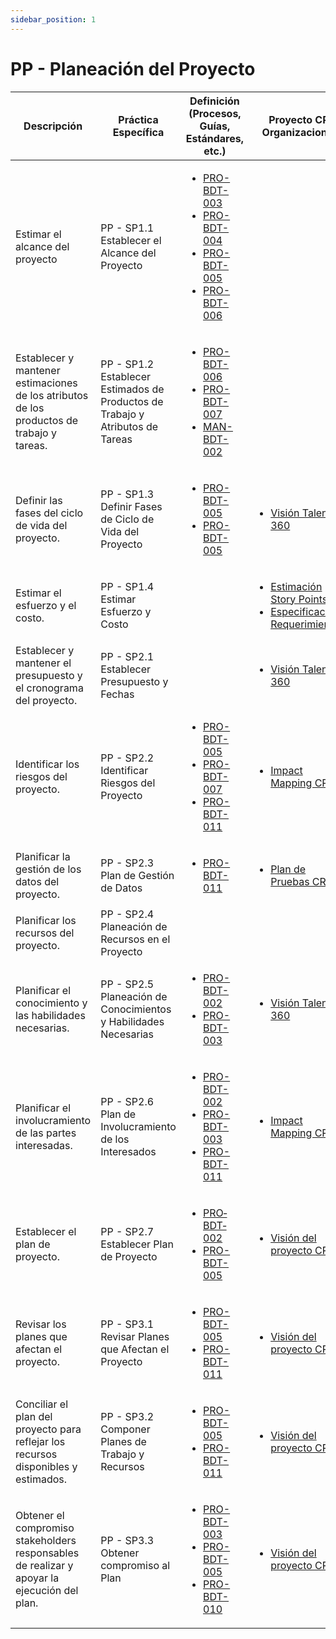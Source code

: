 ```yaml
---
sidebar_position: 1
---
```


# PP - Planeación del Proyecto

| Descripción| Práctica Específica | Definición (Procesos, Guías, Estándares, etc.) | Proyecto CR Organizacional | Proyecto Zeitgeist | Proyecto Departamental |
| ---------- | ------------------- | ---------------------------------------------- | -------------------------- | ------------------ | ---------------------- |
| Estimar el alcance del proyecto | PP - SP1.1 Establecer el Alcance del Proyecto | <ul><li>[PRO-BDT-003](https://black-dot-2024.github.io/docs/procesos/pro-bdt-003)</li><li>[PRO-BDT-004](https://black-dot-2024.github.io/docs/procesos/pro-bdt-004)</li><li>[PRO-BDT-005](https://black-dot-2024.github.io/docs/procesos/pro-bdt-005)</li><li>[PRO-BDT-006](https://black-dot-2024.github.io/docs/procesos/pro-bdt-006)</li></ul> ||||
| Establecer y mantener estimaciones de los atributos de los productos de trabajo y tareas. | PP - SP1.2 Establecer Estimados de Productos de Trabajo y Atributos de Tareas | <ul><li>[PRO-BDT-006](https://black-dot-2024.github.io/docs/procesos/pro-bdt-006)</li><li>[PRO-BDT-007](https://black-dot-2024.github.io/docs/procesos/pro-bdt-007)</li><li>[MAN-BDT-002](https://black-dot-2024.github.io/docs/manuales/man-bdt-002)</li></ul>||||
| Definir las fases del ciclo de vida del proyecto.| PP - SP1.3 Definir Fases de Ciclo de Vida del Proyecto | <ul><li>[PRO-BDT-005](https://black-dot-2024.github.io/docs/procesos/pro-bdt-005)</li><li>[PRO-BDT-005](https://black-dot-2024.github.io/docs/procesos/pro-bdt-005)</li></ul>| <ul><li>[Visión Talent 360](https://black-dot-2024.github.io/docs/cr/vision-proyecto-cr)</li></ul> | <ul><li>[Visión Link Bridge](https://black-dot-2024.github.io/docs/zeitgeist/vision-proyecto-ZG)</li></ul>||
| Estimar el esfuerzo y el costo. | PP - SP1.4 Estimar Esfuerzo y Costo || <ul><li>[Estimación Story Points](https://docs.google.com/spreadsheets/d/1lNOVNnsdsVJek45aO1toTt4Lu7ilCMPdROHOZuUJelY/edit?usp=sharing)</li><li>[Especificación Requerimientos](https://docs.google.com/document/d/1hI8OAU9Ew45tZoit4cKFguI77ariTvotBL8Udo071mU/edit)</li></ul> | <ul><li>[PVG Zeitgeist](https://docs.google.com/spreadsheets/d/1OztJ9xOr7IbeKYa5hAtZXQzR3f2LZphNfgC23aanGpI/edit?usp=sharing)</li><li>[Especificación Requerimientos](https://docs.google.com/document/d/1j7CtRqzuAebw2_GAww44feldwdizBmAH_09C2hNYo3M/edit)</li></ul> |<ul><li>[WBS Requerimientos](https://drive.google.com/file/d/19dlRblWGMko3MZnHVwAu8GvEydhHw7jE/view?usp=sharing)</li></ul>|
| Establecer y mantener el presupuesto y el cronograma del proyecto.| PP - SP2.1 Establecer Presupuesto y Fechas|| <ul><li>[Visión Talent 360](https://black-dot-2024.github.io/docs/cr/vision-proyecto-cr)</li></ul>| <ul><li>[Visión Link Bridge](https://black-dot-2024.github.io/docs/zeitgeist/vision-proyecto-ZG)</li></ul> ||
| Identificar los riesgos del proyecto. | PP - SP2.2 Identificar Riesgos del Proyecto | <ul><li>[PRO-BDT-005](https://black-dot-2024.github.io/docs/procesos/pro-bdt-005)</li><li>[PRO-BDT-007](https://black-dot-2024.github.io/docs/procesos/pro-bdt-007)</li><li>[PRO-BDT-011](https://black-dot-2024.github.io/docs/procesos/pro-bdt-011)</li> </ul> | <ul><li>[Impact Mapping CR](https://black-dot-2024.github.io/docs/cr/impact-mapping-cr)</li></ul> | <ul><li>[Impact Mapping Zeitgeist](https://black-dot-2024.github.io/docs/zeitgeist/imapactMappingZG)</li></ul> ||
| Planificar la gestión de los datos del proyecto. | PP - SP2.3 Plan de Gestión de Datos | <ul><li>[PRO-BDT-011](https://black-dot-2024.github.io/docs/procesos/pro-bdt-011)</li></ul> | <ul><li>[Plan de Pruebas CR](https://black-dot-2024.github.io/docs/cr/cr-testplan)</li></ul> | <ul><li>[Plan de Pruebas Zeitgeist](https://black-dot-2024.github.io/docs/cr/cr-testplan)</li></ul>||
| Planificar los recursos del proyecto.| PP - SP2.4 Planeación de Recursos en el Proyecto|||||
| Planificar el conocimiento y las habilidades necesarias. | PP - SP2.5 Planeación de Conocimientos y Habilidades Necesarias | <ul><li>[PRO-BDT-002](https://black-dot-2024.github.io/docs/procesos/pro-bdt-002)</li><li>[PRO-BDT-003](https://black-dot-2024.github.io/docs/procesos/pro-bdt-003)</li></ul> | <ul><li>[Visión Talent 360](https://black-dot-2024.github.io/docs/cr/vision-proyecto-cr)</li></ul> | <ul><li>[Visión Link Bridge](https://black-dot-2024.github.io/docs/zeitgeist/vision-proyecto-ZG)</li></ul> ||
| Planificar el involucramiento de las partes interesadas.| PP - SP2.6 Plan de Involucramiento de los Interesados | <ul><li>[PRO-BDT-002](https://black-dot-2024.github.io/docs/procesos/pro-bdt-002)</li><li>[PRO-BDT-003](https://black-dot-2024.github.io/docs/procesos/pro-bdt-003)</li><li>[PRO-BDT-011](https://black-dot-2024.github.io/docs/procesos/pro-bdt-011)</li></ul> | <ul><li>[Impact Mapping CR](https://black-dot-2024.github.io/docs/cr/impact-mapping-cr)</li></ul> | <ul><li>[Impact Mapping Zeitgeist](https://black-dot-2024.github.io/docs/zeitgeist/imapactMappingZG)</li></ul>||
| Establecer el plan de proyecto.| PP - SP2.7 Establecer Plan de Proyecto | <ul><li>[PRO‐BDT‐002](https://black-dot-2024.github.io/docs/procesos/pro-bdt-002)</li><li>[PRO-BDT-005](https://black-dot-2024.github.io/docs/procesos/pro-bdt-005)</li></ul> | <ul><li>[Visión del proyecto CR](https://black-dot-2024.github.io/docs/cr/vision-proyecto-cr)</li></ul> | <ul><li>[Visión del proyecto Zeitgeist](https://black-dot-2024.github.io/docs/zeitgeist/vision-proyecto-ZG)</li></ul> ||
| Revisar los planes que afectan el proyecto.| PP - SP3.1 Revisar Planes que Afectan el Proyecto | <ul><li>[PRO-BDT-005](https://black-dot-2024.github.io/docs/procesos/pro-bdt-005)</li><li>[PRO-BDT-011](https://black-dot-2024.github.io/docs/procesos/pro-bdt-011)</li></ul> | <ul><li>[Visión del proyecto CR](https://black-dot-2024.github.io/docs/cr/vision-proyecto-cr)</li></ul> | <ul><li>[Visión del proyecto Zeitgeist](https://black-dot-2024.github.io/docs/zeitgeist/vision-proyecto-ZG)</li></ul> ||
| Conciliar el plan del proyecto para reflejar los recursos disponibles y estimados. | PP - SP3.2 Componer Planes de Trabajo y Recursos | <ul><li>[PRO-BDT-005](https://black-dot-2024.github.io/docs/procesos/pro-bdt-005)</li><li>[PRO-BDT-011](https://black-dot-2024.github.io/docs/procesos/pro-bdt-011)</li></ul> | <ul><li>[Visión del proyecto CR](https://black-dot-2024.github.io/docs/cr/vision-proyecto-cr)</li></ul> | <ul><li>[Visión del proyecto Zeitgeist](https://black-dot-2024.github.io/docs/zeitgeist/vision-proyecto-ZG)</li></ul>||
| Obtener el compromiso stakeholders responsables de realizar y apoyar la ejecución del plan. | PP - SP3.3 Obtener compromiso al Plan | <ul><li>[PRO-BDT-003](https://black-dot-2024.github.io/docs/procesos/pro-bdt-003)</li><li>[PRO-BDT-005](https://black-dot-2024.github.io/docs/procesos/pro-bdt-005)</li><li>[PRO-BDT-010](https://black-dot-2024.github.io/docs/procesos/pro-bdt-010)</li></ul> | <ul><li>[Visión del proyecto CR](https://black-dot-2024.github.io/docs/cr/vision-proyecto-cr)</li></ul> | <ul><li>[Visión del proyecto Zeitgeist](https://black-dot-2024.github.io/docs/zeitgeist/vision-proyecto-ZG)</li></ul>||
